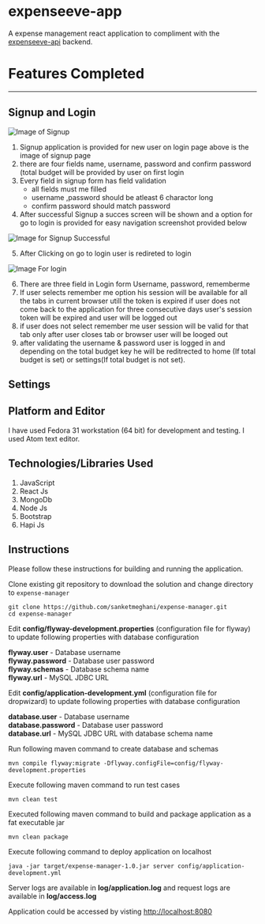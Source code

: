 # expenseeve-app

A expense management react application to compliment with the [expenseeve-api](github.com/paragpalod/expenseeve-api)  backend.

# Features Completed
--------------
## Signup and Login

![Image of Signup](https://user-images.githubusercontent.com/61429014/80961331-5b4f9680-8e28-11ea-8137-c62fbf653a63.png)

1. Signup application is provided for new user on login page above is the image of signup page
2. there are four fields name, username, password and confirm password (total budget will be provided by user on first login
3. Every field in signup form has field validation
    - all fields must me filled
    - username ,password should be atleast 6 charactor long
    - confirm password should match password
4. After successful Signup a succes screen will be shown and a option for go to login is provided for easy navigation screenshot provided below

![Image for Signup Successful](https://user-images.githubusercontent.com/61429014/80961954-a918ce80-8e29-11ea-9c4a-c6886e61adc4.png)

5. After Clicking on go to login user is redireted to login

![Image For login](https://user-images.githubusercontent.com/61429014/80963411-81773580-8e2c-11ea-86eb-a91799067ba1.png)

6. There are three field in Login form Username, password, rememberme
7. If user selects remember me option his session will be available for all the tabs in current browser utill the token is expired if user does not come back to the application for three consecutive days user's session token will be expired and user will be logged out
8. if user does not select remember me user session will be valid for that tab only after user closes tab or browser user will be looged out
7. after validating the username & password user is logged in and depending on the total budget key he will be reditrected to home (If total budget is set) or settings(If total budget is not set).

## Settings


Platform and Editor
--------------
I have used Fedora 31 workstation (64 bit) for development and testing. I used Atom text editor.

Technologies/Libraries Used
--------------

1. JavaScript
2. React Js
3. MongoDb
4. Node Js
5. Bootstrap
6. Hapi Js

Instructions
--------------
Please follow these instructions for building and running the application.

Clone existing git repository to download the solution and change directory to `expense-manager`

`git clone https://github.com/sanketmeghani/expense-manager.git`    
`cd expense-manager`

Edit **config/flyway-development.properties** (configuration file for flyway) to update following properties with database configuration

**flyway.user** - Database username  
**flyway.password** - Database user password  
**flyway.schemas** - Database schema name  
**flyway.url** - MySQL JDBC URL

Edit **config/application-development.yml** (configuration file for dropwizard) to update following properties with database configuration

**database.user** - Database username  
**database.password** - Database user password  
**database.url** - MySQL JDBC URL with database schema name  

Run following maven command to create database and schemas

`mvn compile flyway:migrate -Dflyway.configFile=config/flyway-development.properties`

Execute following maven command to run test cases

`mvn clean test`

Executed following maven command to build and package application as a fat executable jar

`mvn clean package`

Execute following command to deploy application on localhost

`java -jar target/expense-manager-1.0.jar server config/application-development.yml`

Server logs are available in **log/application.log** and request logs are available in **log/access.log**  

Application could be accessed by visting [http://localhost:8080](http://localhost:8080)

